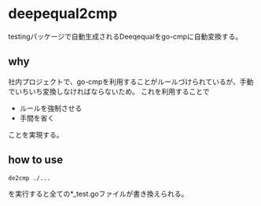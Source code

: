 # deepequal2cmp
testingパッケージで自動生成されるDeeqequalをgo-cmpに自動変換する。

## why
社内プロジェクトで、go-cmpを利用することがルールづけられているが、手動でいちいち変換しなければならないため。
これを利用することで

- ルールを強制させる
- 手間を省く

ことを実現する。

## how to use
```
de2cmp ./...
```

を実行すると全ての*_test.goファイルが書き換えられる。
